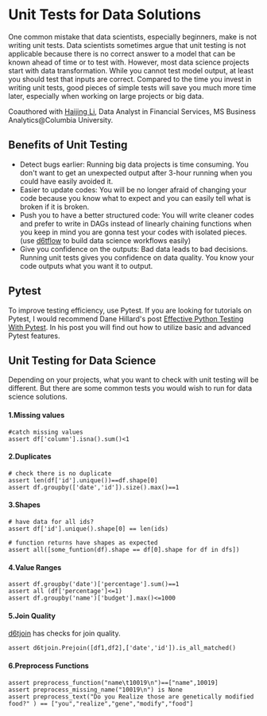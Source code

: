 # Unit Tests for Data Solutions
One common mistake that data scientists, especially beginners, make is not writing unit tests. Data scientists sometimes argue that unit testing is not applicable because there is no correct answer to a model that can be known ahead of time or to test with. However, most data science projects start with data transformation. While you cannot test model output, at least you should test that inputs are correct. Compared to the time you invest in writing unit tests, good pieces of simple tests will save you much more time later, especially when working on large projects or big data.

Coauthored with [Haijing Li](https://www.linkedin.com/in/haijing-li-7b50a11b2/), Data Analyst in Financial Services, MS Business Analytics@Columbia University.
## Benefits of Unit Testing
* Detect bugs earlier: Running big data projects is time consuming. You don't want to get an unexpected output after 3-hour running when you could have easily avoided it.
* Easier to update codes: You will be no longer afraid of changing your code because you know what to expect and you can easily tell what is broken if it is broken.
* Push you to have a better structured code: You will write cleaner codes and prefer to write in DAGs instead of linearly chaining functions when you keep in mind you are gonna test your codes with isolated pieces. (use [d6tflow](https://github.com/d6t/d6tflow) to build data science workflows easily)
* Give you confidence on the outputs: Bad data leads to bad decisions. Running unit tests gives you confidence on data quality. You know your code outputs what you want it to output.

## Pytest

To improve testing efficiency, use Pytest. If you are looking for tutorials on Pytest, I would recommend Dane Hillard's post [Effective Python Testing With Pytest](https://realpython.com/pytest-python-testing/). In his post you will find out how to utilize basic and advanced Pytest features.

## Unit Testing for Data Science
Depending on your projects, what you want to check with unit testing will be different. But there are some common tests you would wish to run for data science solutions.  
#### 1.Missing values
```
#catch missing values
assert df['column'].isna().sum()<1 
```
#### 2.Duplicates
```
# check there is no duplicate
assert len(df['id'].unique())==df.shape[0]
assert df.groupby(['date','id']).size().max()==1
```
#### 3.Shapes
```
# have data for all ids?
assert df['id'].unique().shape[0] == len(ids)

# function returns have shapes as expected
assert all([some_funtion(df).shape == df[0].shape for df in dfs])
```  
#### 4.Value Ranges
```
assert df.groupby('date')['percentage'].sum()==1 
assert all (df['percentage']<=1)
assert df.groupby('name')['budget'].max()<=1000
```
#### 5.Join Quality
[d6tjoin](https://github.com/d6t/d6tjoin) has checks for join quality.
```
assert d6tjoin.Prejoin([df1,df2],['date','id']).is_all_matched()
```
#### 6.Preprocess Functions
```
assert preprocess_function("name\t10019\n")==["name",10019]
assert preprocess_missing_name("10019\n") is None
assert preprocess_text("Do you Realize those are genetically modified food?" ) == ["you","realize","gene","modify","food"]
```







 


   